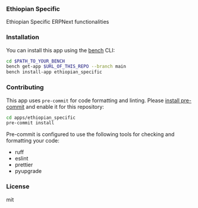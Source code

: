 ### Ethiopian Specific

Ethiopian Specific ERPNext functionalities

### Installation

You can install this app using the [bench](https://github.com/frappe/bench) CLI:

```bash
cd $PATH_TO_YOUR_BENCH
bench get-app $URL_OF_THIS_REPO --branch main
bench install-app ethiopian_specific
```

### Contributing

This app uses `pre-commit` for code formatting and linting. Please [install pre-commit](https://pre-commit.com/#installation) and enable it for this repository:

```bash
cd apps/ethiopian_specific
pre-commit install
```

Pre-commit is configured to use the following tools for checking and formatting your code:

- ruff
- eslint
- prettier
- pyupgrade

### License

mit
